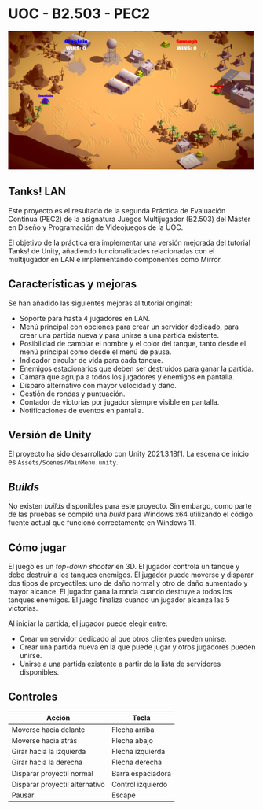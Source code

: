 # UOC - B2.503 - PEC2

![Screenshot](pec2-screenshot.png?raw=true)

## Tanks! LAN

Este proyecto es el resultado de la segunda Práctica de Evaluación Continua (PEC2) de la asignatura Juegos Multijugador (B2.503) del Máster en Diseño y Programación de Videojuegos de la UOC.

El objetivo de la práctica era implementar una versión mejorada del tutorial Tanks! de Unity, añadiendo funcionalidades relacionadas con el multijugador en LAN e implementando componentes como Mirror.

## Características y mejoras

Se han añadido las siguientes mejoras al tutorial original:

- Soporte para hasta 4 jugadores en LAN.
- Menú principal con opciones para crear un servidor dedicado, para crear una partida nueva y para unirse a una partida existente.
- Posibilidad de cambiar el nombre y el color del tanque, tanto desde el menú principal como desde el menú de pausa.
- Indicador circular de vida para cada tanque.
- Enemigos estacionarios que deben ser destruidos para ganar la partida.
- Cámara que agrupa a todos los jugadores y enemigos en pantalla.
- Disparo alternativo con mayor velocidad y daño.
- Gestión de rondas y puntuación.
- Contador de victorias por jugador siempre visible en pantalla.
- Notificaciones de eventos en pantalla.

## Versión de Unity

El proyecto ha sido desarrollado con Unity 2021.3.18f1. La escena de inicio es `Assets/Scenes/MainMenu.unity`.

## *Builds*

No existen *builds* disponibles para este proyecto. Sin embargo, como parte de las pruebas se compiló una *build* para Windows x64 utilizando el código fuente actual que funcionó correctamente en Windows 11. 

## Cómo jugar

El juego es un *top-down shooter* en 3D. El jugador controla un tanque y debe destruir a los tanques enemigos. El jugador puede moverse y disparar dos tipos de proyectiles: uno de daño normal y otro de daño aumentado y mayor alcance. El jugador gana la ronda cuando destruye a todos los tanques enemigos. El juego finaliza cuando un jugador alcanza las 5 victorias.

Al iniciar la partida, el jugador puede elegir entre:

- Crear un servidor dedicado al que otros clientes pueden unirse.
- Crear una partida nueva en la que puede jugar y otros jugadores pueden unirse.
- Unirse a una partida existente a partir de la lista de servidores disponibles.

## Controles

| Acción | Tecla |
| --- | --- |
| Moverse hacia delante | Flecha arriba |
| Moverse hacia atrás | Flecha abajo |
| Girar hacia la izquierda | Flecha izquierda |
| Girar hacia la derecha | Flecha derecha |
| Disparar proyectil normal | Barra espaciadora |
| Disparar proyectil alternativo | Control izquierdo |
| Pausar | Escape |